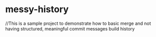 # messy-history

//This is a sample project to demonstrate how to basic merge and not having structured, meaningful commit messages build history
